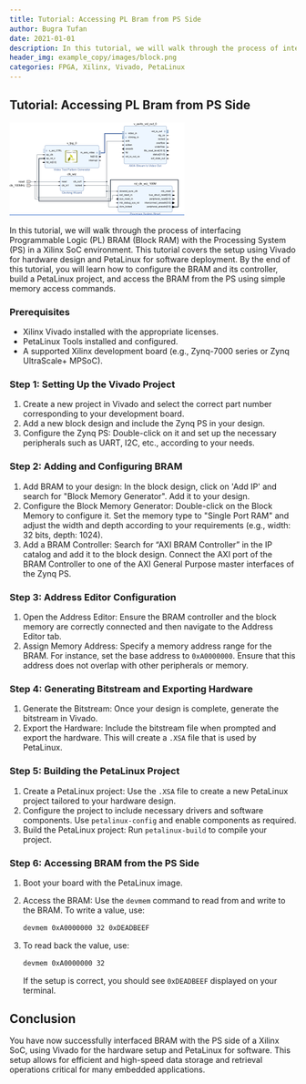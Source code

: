 ```yaml
---
title: Tutorial: Accessing PL Bram from PS Side
author: Bugra Tufan
date: 2021-01-01
description: In this tutorial, we will walk through the process of interfacing Programmable Logic (PL) BRAM (Block RAM) with the Processing System (PS) in a Xilinx SoC environment. This tutorial covers the setup using Vivado for hardware design and PetaLinux for software deployment. By the end of this tutorial, you will learn how to configure the BRAM and its controller, build a PetaLinux project, and access the BRAM from the PS using simple memory access commands.
header_img: example_copy/images/block.png
categories: FPGA, Xilinx, Vivado, PetaLinux
---
```


## Tutorial: Accessing PL Bram from PS Side
![Block Diagram](/static/markdowns/example/images/block.png)

In this tutorial, we will walk through the process of interfacing Programmable Logic (PL) BRAM (Block RAM) with the Processing System (PS) in a Xilinx SoC environment. This tutorial covers the setup using Vivado for hardware design and PetaLinux for software deployment. By the end of this tutorial, you will learn how to configure the BRAM and its controller, build a PetaLinux project, and access the BRAM from the PS using simple memory access commands.

### Prerequisites

- Xilinx Vivado installed with the appropriate licenses.
- PetaLinux Tools installed and configured.
- A supported Xilinx development board (e.g., Zynq-7000 series or Zynq UltraScale+ MPSoC).

### Step 1: Setting Up the Vivado Project

1. Create a new project in Vivado and select the correct part number corresponding to your development board.
2. Add a new block design and include the Zynq PS in your design.
3. Configure the Zynq PS: Double-click on it and set up the necessary peripherals such as UART, I2C, etc., according to your needs.

### Step 2: Adding and Configuring BRAM

1. Add BRAM to your design: In the block design, click on 'Add IP' and search for "Block Memory Generator". Add it to your design.
2. Configure the Block Memory Generator: Double-click on the Block Memory to configure it. Set the memory type to "Single Port RAM" and adjust the width and depth according to your requirements (e.g., width: 32 bits, depth: 1024).
3. Add a BRAM Controller: Search for “AXI BRAM Controller” in the IP catalog and add it to the block design. Connect the AXI port of the BRAM Controller to one of the AXI General Purpose master interfaces of the Zynq PS.

### Step 3: Address Editor Configuration

1. Open the Address Editor: Ensure the BRAM controller and the block memory are correctly connected and then navigate to the Address Editor tab.
2. Assign Memory Address: Specify a memory address range for the BRAM. For instance, set the base address to `0xA0000000`. Ensure that this address does not overlap with other peripherals or memory.

### Step 4: Generating Bitstream and Exporting Hardware

1. Generate the Bitstream: Once your design is complete, generate the bitstream in Vivado.
2. Export the Hardware: Include the bitstream file when prompted and export the hardware. This will create a `.XSA` file that is used by PetaLinux.

### Step 5: Building the PetaLinux Project

1. Create a PetaLinux project: Use the `.XSA` file to create a new PetaLinux project tailored to your hardware design.
2. Configure the project to include necessary drivers and software components. Use `petalinux-config` and enable components as required.
3. Build the PetaLinux project: Run `petalinux-build` to compile your project.

### Step 6: Accessing BRAM from the PS Side

1. Boot your board with the PetaLinux image.
2. Access the BRAM: Use the `devmem` command to read from and write to the BRAM. To write a value, use:

    ```sh
    devmem 0xA0000000 32 0xDEADBEEF
    ```

3. To read back the value, use:

    ```sh
    devmem 0xA0000000 32
    ```

    If the setup is correct, you should see `0xDEADBEEF` displayed on your terminal.

## Conclusion

You have now successfully interfaced BRAM with the PS side of a Xilinx SoC, using Vivado for the hardware setup and PetaLinux for software. This setup allows for efficient and high-speed data storage and retrieval operations critical for many embedded applications.
